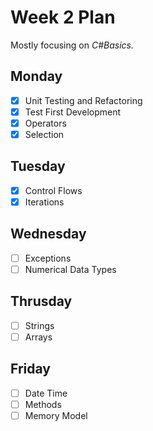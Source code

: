 # Week 2 Plan

Mostly focusing on _C#Basics._

## Monday
- [x] Unit Testing and Refactoring
- [x] Test First Development
- [x] Operators
- [x] Selection

## Tuesday
- [x] Control Flows
- [x] Iterations

## Wednesday
- [ ] Exceptions
- [ ] Numerical Data Types

## Thrusday
- [ ] Strings
- [ ] Arrays

## Friday
- [ ] Date Time
- [ ] Methods
- [ ] Memory Model
